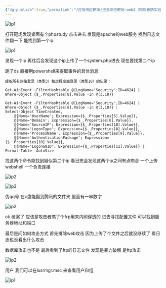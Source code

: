 ```yaml
---
{"dg-publish":true,"permalink":"/应急响应靶场/应急响应靶场-web2（知攻善防实验室）/","tags":["靶场","应急响应"]}
---
```



![ip1](/img/user/images/应急响应web2/title.png)

打开靶场发现桌面有个phpstudy 点击进去 发现是apache的web服务 找到日志文件翻一下 能找到第一个ip


![ip1](/img/user/images/应急响应web2/ip1.png)

发现一个ip 再往后会发现这个ip上传了一个system.php进去 现在要找第二个ip

跑了ds 直接用powershell来提取事件的具体消息

```
提取所有网络登录（类型3）和远程桌面登录（类型10）的记录：

Get-WinEvent -FilterHashtable @{LogName='Security';ID=4624} |  
Where-Object {$_.Properties[8].Value -in @(3,10)}  
```

```
Get-WinEvent -FilterHashtable @{LogName='Security';ID=4624} |  
Where-Object {$_.Properties[8].Value -in @(3,10)} |  
Select-Object TimeCreated,  
    @{Name='UserName'; Expression={$_.Properties[5].Value}},  
    @{Name='Domain'; Expression={$_.Properties[6].Value}},  
    @{Name='SourceIP'; Expression={$_.Properties[18].Value}},  
    @{Name='LogonType'; Expression={$_.Properties[8].Value}},  
    @{Name='ProcessName'; Expression={$_.Properties[9].Value}},  
    @{Name='AuthenticationPackage'; Expression={$_.Properties[10].Value}},  
    @{Name='LogonGUID'; Expression={$_.Properties[11].Value}} |  
Format-Table -AutoSize
```

找这两个命令能找到疑似第二个ip 看日志会发现这两个ip之间有点吻合 一个上传webshell 一个负责连接

![ip2](/img/user/images/应急响应web2/powershell.png)

![ip2](/img/user/images/应急响应web2/ip2.png)


伪qq号 在c盘能翻到腾讯的文件夹 里面有一串数字

![ip2](/img/user/images/应急响应web2/qq.png)

ok 破案了 应该是攻击者搞了个frp用来内网穿透的 进去寻找配置文件 可以找到服务器地址和端口

最后是问如何攻击方式 首先排除web攻击 因为上传了个文件之后就没继续了 看日志也没看出什么攻击

数据库攻击也不是 最后看到了ftp的日志文件 发现是暴力破解 是ftp攻击


![ip2](/img/user/images/应急响应web2/ftp.png)

用户 我们可以在lusrmgr.msc 来查看用户和组


![ip1](/img/user/images/应急响应web2/user.png)